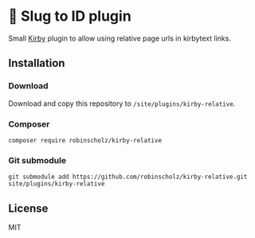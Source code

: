 # 🔄 Slug to ID plugin

Small [Kirby](https://getkirby.com) plugin to allow using relative page urls in kirbytext links.

## Installation

### Download
Download and copy this repository to `/site/plugins/kirby-relative`.

### Composer 
```
composer require robinscholz/kirby-relative
```

### Git submodule
```
git submodule add https://github.com/robinscholz/kirby-relative.git site/plugins/kirby-relative
```

## License
MIT
